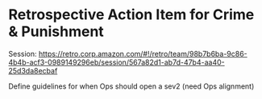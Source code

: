 
# Retrospective Action Item for Crime & Punishment
Session: https://retro.corp.amazon.com/#!/retro/team/98b7b6ba-9c86-4b4b-acf3-0989149296eb/session/567a82d1-ab7d-47b4-aa40-25d3da8ecbaf

Define guidelines for when Ops should open a sev2 (need Ops alignment)
